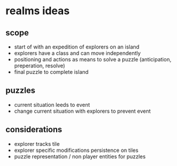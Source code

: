 realms ideas
============

scope
-----

* start of with an expedition of explorers on an island
* explorers have a class and can move independently
* positioning and actions as means to solve a puzzle (anticipation, preperation, resolve)
* final puzzle to complete island

puzzles
-------

* current situation leeds to event
* change current situation with explorers to prevent event

considerations
--------------

* explorer tracks tile
* explorer specific modifications persistence on tiles
* puzzle representation / non player entities for puzzles